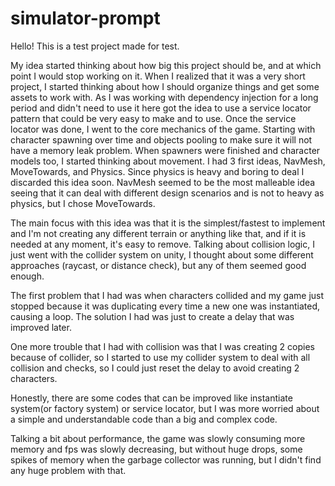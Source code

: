 # simulator-prompt

Hello! This is a test project made for test.

My idea started thinking about how big this project should be, and at which point I would stop working on it.
When I realized that it was a very short project, I started thinking about how I should organize things and get some assets to work with.
As I was working with dependency injection for a long period and didn't need to use it here got the idea to use a service locator pattern that could be very easy to make and to use.
Once the service locator was done, I went to the core mechanics of the game. Starting with character spawning over time and objects pooling to make sure it will not have a memory leak problem.
When spawners were finished and character models too, I started thinking about movement. I had 3 first ideas, NavMesh, MoveTowards, and Physics.
Since physics is heavy and boring to deal I discarded this idea soon. NavMesh seemed to be the most malleable idea seeing that it can deal with different design scenarios and is not to heavy as physics, but I chose MoveTowards.

The main focus with this idea was that it is the simplest/fastest to implement and I'm not creating any different terrain or anything like that, and if it is needed at any moment, it's easy to remove.
Talking about collision logic, I just went with the collider system on unity, I thought about some different approaches (raycast, or distance check), but any of them seemed good enough.

The first problem that I had was when characters collided and my game just stopped because it was duplicating every time a new one was instantiated, causing a loop. The solution I had was just to create a delay that was improved later.

One more trouble that I had with collision was that I was creating 2 copies because of collider, so I started to use my collider system to deal with all collision and checks, so I could just reset the delay to avoid creating 2 characters.

Honestly, there are some codes that can be improved like instantiate system(or factory system) or service locator, but I was more worried about a simple and understandable code than a big and complex code.

Talking a bit about performance, the game was slowly consuming more memory and fps was slowly decreasing, but without huge drops, some spikes of memory when the garbage collector was running, but I didn't find any huge problem with that.
